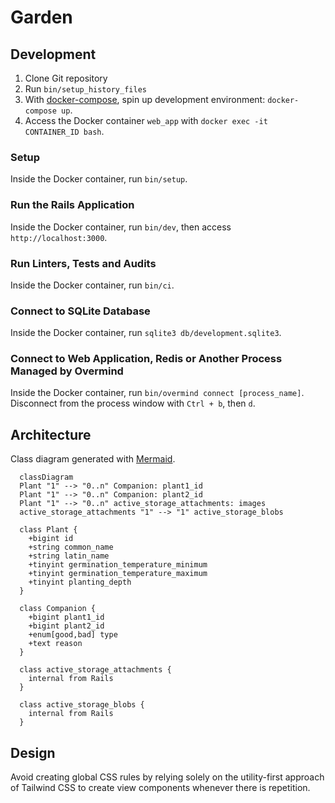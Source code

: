 # Garden

## Development

1. Clone Git repository
2. Run `bin/setup_history_files`
3. With [docker-compose](https://github.com/docker/compose), spin up development environment: `docker-compose up`.
4. Access the Docker container `web_app` with `docker exec -it CONTAINER_ID bash`.

### Setup

Inside the Docker container, run `bin/setup`.

### Run the Rails Application

Inside the Docker container, run `bin/dev`, then access `http://localhost:3000`.

### Run Linters, Tests and Audits

Inside the Docker container, run `bin/ci`.

### Connect to SQLite Database

Inside the Docker container, run `sqlite3 db/development.sqlite3`.

### Connect to Web Application, Redis or Another Process Managed by Overmind

Inside the Docker container, run `bin/overmind connect [process_name]`.
Disconnect from the process window with `Ctrl + b`, then `d`.

## Architecture

Class diagram generated with [Mermaid](https://github.com/mermaid-js/mermaid).

```mermaid
  classDiagram
  Plant "1" --> "0..n" Companion: plant1_id
  Plant "1" --> "0..n" Companion: plant2_id
  Plant "1" --> "0..n" active_storage_attachments: images
  active_storage_attachments "1" --> "1" active_storage_blobs

  class Plant {
    +bigint id
    +string common_name
    +string latin_name
    +tinyint germination_temperature_minimum
    +tinyint germination_temperature_maximum
    +tinyint planting_depth
  }

  class Companion {
    +bigint plant1_id
    +bigint plant2_id
    +enum[good,bad] type
    +text reason
  }

  class active_storage_attachments {
    internal from Rails
  }

  class active_storage_blobs {
    internal from Rails
  }
```

## Design

Avoid creating global CSS rules by relying solely on the utility-first approach
of Tailwind CSS to create view components whenever there is repetition.
